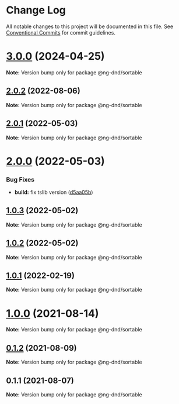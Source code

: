 # Change Log

All notable changes to this project will be documented in this file.
See [Conventional Commits](https://conventionalcommits.org) for commit guidelines.

# [3.0.0](https://github.com/ng-dnd/ng-dnd/compare/v2.0.2...v3.0.0) (2024-04-25)

**Note:** Version bump only for package @ng-dnd/sortable





## [2.0.2](https://github.com/ng-dnd/ng-dnd/compare/v2.0.1...v2.0.2) (2022-08-06)

**Note:** Version bump only for package @ng-dnd/sortable





## [2.0.1](https://github.com/ng-dnd/ng-dnd/compare/v2.0.0...v2.0.1) (2022-05-03)

**Note:** Version bump only for package @ng-dnd/sortable





# [2.0.0](https://github.com/ng-dnd/ng-dnd/compare/v1.0.3...v2.0.0) (2022-05-03)


### Bug Fixes

* **build:** fix tslib version ([d5aa05b](https://github.com/ng-dnd/ng-dnd/commit/d5aa05be7db32c0a2f67ca47ce177c8b95c2e005))





## [1.0.3](https://github.com/ng-dnd/ng-dnd/compare/v1.0.2...v1.0.3) (2022-05-02)

**Note:** Version bump only for package @ng-dnd/sortable





## [1.0.2](https://github.com/ng-dnd/ng-dnd/compare/v1.0.1...v1.0.2) (2022-05-02)

**Note:** Version bump only for package @ng-dnd/sortable





## [1.0.1](https://github.com/ng-dnd/ng-dnd/compare/v1.0.0...v1.0.1) (2022-02-19)

**Note:** Version bump only for package @ng-dnd/sortable





# [1.0.0](https://github.com/ng-dnd/ng-dnd/compare/v0.1.2...v1.0.0) (2021-08-14)

**Note:** Version bump only for package @ng-dnd/sortable





## [0.1.2](https://github.com/ng-dnd/ng-dnd/compare/v0.1.1...v0.1.2) (2021-08-09)

**Note:** Version bump only for package @ng-dnd/sortable





## 0.1.1 (2021-08-07)

**Note:** Version bump only for package @ng-dnd/sortable
